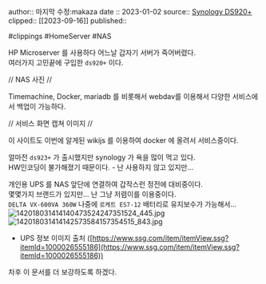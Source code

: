 author:: 마지막 수정:makaza
date :: 2023-01-02
source:: [Synology DS920+](https://chayoung.kr/ko/Nas/readme)
clipped:: [[2023-09-16]]
published:: 

#clippings #HomeServer #NAS

HP Microserver 를 사용하다 어느날 갑자기 서버가 죽어버렸다.  
여러가지 고민끝에 구입한 `ds920+` 이다.

// NAS 사진 //

Timemachine, Docker, mariadb 를 비롯해서 webdav를 이용해서 다양한 서비스에서 백업이 가능하다.

// 서비스 화면 캡쳐 이미지 //

이 사이트도 이번에 알게된 wikijs 를 이용하여 docker 에 올려서 서비스중이다.

얼마전 `ds923+` 가 출시했지만 synology 가 욕을 많이 먹고 있다.  
HW인코딩이 불가해졌기 때문이다. - 난 사용하지 않고 있지만...

개인용 UPS 를 NAS 앞단에 연결하여 갑작스런 정전에 대비중이다.  
몇몇가지 브랜드가 있지만... 난 그냥 저렴이를 이용중이다.  
`DELTA VX-600VA 360W` 나중에 `로케트 ES7-12` 배터리로 유지보수가 가능해서...  
![142018031414140473524247351524_445.jpg](https://chayoung.kr/142018031414140473524247351524_445.jpg)  
![142018031414142573584157354515_843.jpg](https://chayoung.kr/142018031414142573584157354515_843.jpg)

-   UPS 정보 이미지 출처 ([https://www.ssg.com/item/itemView.ssg?itemId=1000026555186](https://www.ssg.com/item/itemView.ssg?itemId=1000026555186))

차후 이 문서를 더 보강하도록 하겠다.
